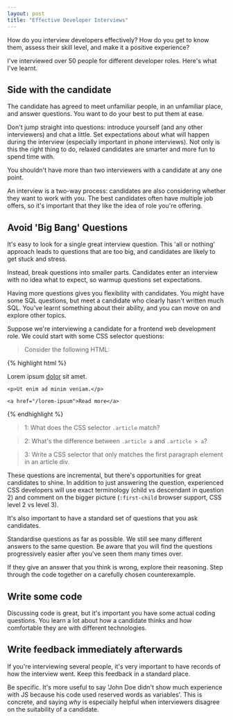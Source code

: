 ```yaml
--- 
layout: post
title: "Effective Developer Interviews"
---
```


How do you interview developers effectively? How do you get to know
them, assess their skill level, and make it a positive experience?

I've interviewed over 50 people for different developer roles. Here's
what I've learnt.

## Side with the candidate

The candidate has agreed to meet unfamiliar people, in an unfamiliar
place, and answer questions. You want to do your best to put them at
ease.

Don't jump straight into questions: introduce yourself (and any other
interviewers) and chat a little. Set expectations about what will
happen during the interview (especially important in phone
interviews).  Not only is this the right thing to do, relaxed
candidates are smarter and more fun to spend time with.

You shouldn't have more than two interviewers with a candidate at any
one point.

An interview is a two-way process: candidates are also considering
whether they want to work with you. The best candidates often have
multiple job offers, so it's important that they like the idea of role
you're offering.

## Avoid 'Big Bang' Questions

It's easy to look for a single great interview question. This 'all or
nothing' approach leads to questions that are too big, and candidates
are likely to get stuck and stress.

Instead, break questions into smaller parts. Candidates enter an
interview with no idea what to expect, so warmup questions set
expectations.

Having more questions gives you flexibility with candidates. You might
have some SQL questions, but meet a candidate who clearly hasn't
written much SQL. You've learnt something about their ability, and you
can move on and explore other topics.

Suppose we're interviewing a candidate for a frontend web development
role. We could start with some CSS selector questions:

> Consider the following HTML:

{% highlight html %}
<div class="article">
    <p>Lorem ipsum <a href="/dolor">dolor</a> sit amet.</p>

    <p>Ut enim ad minim veniam.</p>

    <a href="/lorem-ipsum">Read more</a>
</div>
{% endhighlight %}

> 1: What does the CSS selector `.article` match?

> 2: What's the difference between `.article a` and `.article > a`?

> 3: Write a CSS selector that only matches the first paragraph
element in an article div.

These questions are incremental, but there's opportunities for great
candidates to shine. In addition to just answering the question,
experienced CSS developers will use exact terminology (child vs
descendant in question 2) and comment on the bigger picture
(`:first-child` browser support, CSS level 2 vs level 3).

It's also important to have a standard set of questions that you ask
candidates. 

Standardise questions as far as possible. We still see many different
answers to the same question. Be aware that you will find the
questions progressively easier after you've seen them many times over.

If they give an answer that you think is wrong, explore their
reasoning. Step through the code together on a carefully chosen
counterexample.

## Write some code

Discussing code is great, but it's important you have some actual
coding questions. You learn a lot about how a candidate thinks and how
comfortable they are with different technologies.

## Write feedback immediately afterwards

If you're interviewing several people, it's very important to have
records of how the interview went. Keep this feedback in a standard
place.

Be specific. It's more useful to say 'John Doe didn't show much
experience with JS because his code used reserved words as
variables'. This is concrete, and saying *why* is especially helpful
when interviewers disagree on the suitability of a candidate.
